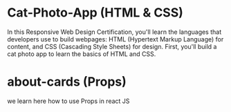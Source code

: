 # Cat-Photo-App (HTML & CSS)
In this Responsive Web Design Certification, you'll learn the languages that developers use to build webpages: HTML (Hypertext Markup Language) for content, and CSS (Cascading Style Sheets) for design.  First, you'll build a cat photo app to learn the basics of HTML and CSS.

# about-cards (Props)
we learn here how to use Props in react JS
